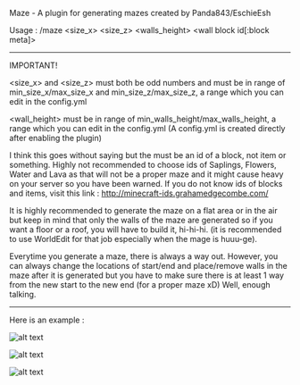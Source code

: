 Maze - A plugin for generating mazes created by Panda843/EschieEsh

Usage : /maze <size_x> <size_z> <walls_height> <wall block id[:block meta]>

------------------------------------------------------------------------------------------------------------------------------

IMPORTANT!

<size_x> and <size_z> must both be odd numbers and must be in range of min_size_x/max_size_x and min_size_z/max_size_z, a range which you can edit in the config.yml 

<wall_height> must be in range of min_walls_height/max_walls_height, a range which you can edit in the config.yml
(A config.yml is created directly after enabling the plugin)

I think this goes without saying but the <wall block id> must be an id of a block, not item or something. Highly not recommended to choose ids of Saplings, Flowers, Water and Lava as that will not be a proper maze and it might cause heavy on your server so you have been warned. If you do not know ids of blocks and items, visit this link : http://minecraft-ids.grahamedgecombe.com/

It is highly recommended to generate the maze on a flat area or in the air but keep in mind that only the walls of the maze are generated so if you want a floor or a roof, you will have to build it, hi-hi-hi. (it is recommended to use WorldEdit for that job especially when the mage is huuu-ge). 

Everytime you generate a maze, there is always a way out. However, you can always change the locations of start/end and place/remove walls in the maze after it is generated but you have to make sure there is at least 1 way from the new start to the new end (for a proper maze xD) Well, enough talking. 

------------------------------------------------------------------------------------------------------------------------------

Here is an example :

![alt text](https://image.prntscr.com/image/d0eda448b9694113973f38270b0140dc.png)

![alt text](https://image.prntscr.com/image/0a3c3427fc54413fa1f3a5b04855d987.png)

![alt text](https://image.prntscr.com/image/cc32bc5d852541c48e3d8eed3045c8db.png)
